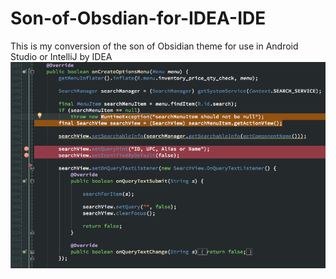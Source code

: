 Son-of-Obsdian-for-IDEA-IDE
===========================

This is my conversion of the son of Obsidian theme for use in Android Studio or IntelliJ by IDEA
![Alt text](/screenshot.png?raw=true "Optional Title")

